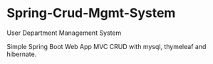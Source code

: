 # Spring-Crud-Mgmt-System
User Department Management System

Simple Spring Boot Web App MVC CRUD with mysql, thymeleaf and hibernate. 
